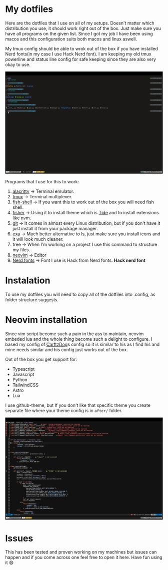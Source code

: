 # My dotfiles

Here are the dotfiles that I use on all of my setups. Doesn't matter which distribution you use, it should work right out of the box. Just make sure you have all programs on the given list.
Since I got my job I have been using macos and this configuration suits both macos and linux aswell.

My tmux config should be able to wrok out of the box if you have installed Nerd fonts(in my case I use Hack Nerd font).
I am keeping my old tmux powerline and status line config for safe keeping since they are also very okay to use.

<img src="pics/Term.png" />

Programs that I use for this to work:

1. [alacritty](https://github.com/alacritty/alacritty) -> Terminal emulator.
2. [tmux](https://github.com/tmux/tmux) -> Terminal multiplexer.
3. [fish-shell](https://fishshell.com/) -> If you want this to work out of the box you will need fish shell.
4. [fisher](https://github.com/jorgebucaran/fisher) -> Using it to install theme which is [Tide](https://github.com/IlanCosman/tide) and to install extensions like nvm.
5. [git](https://git-scm.com/) -> It comes in almost every Linux distribution, but if you don't have it just install it from your package manager.
6. [exa](https://github.com/ogham/exa) -> Much better alternative to ls, just make sure you install icons and it will look much cleaner.
7. tree -> When I'm working on a project I use this command to structure my files.
8. [neovim](https://neovim.io/) -> Editor
9. [Nerd fonts](https://github.com/ryanoasis/nerd-fonts) -> Font I use is Hack from Nerd fonts. <b>Hack nerd font</b>

# Instalation

To use my dotfiles you will need to copy all of the dotfiles into .config, as folder structure suggests.

# Neovim installation

Since vim script become such a pain in the ass to maintain, neovim embeded lua and the whole thing become such a delight to configure.
I based my config of [CarftzDog](https://github.com/craftzdog/dotfiles-public)s config so it is similar to his as I find his and mine needs similar and his config just works out of the box.

Out of the box you get support for:

- Typescript
- Javascript
- Python
- TailwindCSS
- Astro
- Lua

I use github-theme, but If you don't like that specific theme you create separate file where your theme config is in `after/` folder.

<img src="pics/Editor.png" />

# Issues

This has been tested and proven working on my machines but issues can happen and if you come across one feel free to open it here. Have fun using it :smile:
